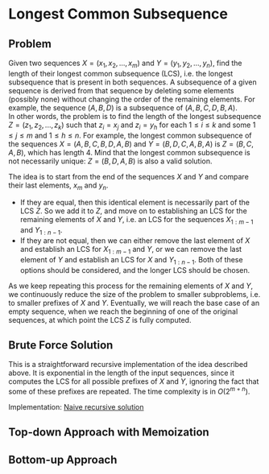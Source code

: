 # Longest Common Subsequence

## Problem

Given two sequences $X = (x_1, x_2, ..., x_m)$ and $Y = (y_1, y_2, ..., y_n)$, find the length of their longest common subsequence (LCS), i.e. the longest subsequence that is present in both sequences. A subsequence of a given sequence is derived from that sequence by deleting some elements (possibly none) without changing the order of the remaining elements. For example, the sequence $(A, B, D)$ is a subsequence of $(A, B, C, D, B, A)$.  
In other words, the problem is to find the length of the longest subsequence $Z = (z_1, z_2, ..., z_k)$ such that $z_i = x_j$ and $z_i = y_h$ for each $1 \leq i \leq k$ and some $1 \leq j \leq m$ and $1 \leq h \leq n$. For example, the longest common subsequence of the sequences $X = (A, B, C, B, D, A, B)$ and $Y = (B, D, C, A, B, A)$ is $Z = (B, C, A, B)$, which has length $4$. Mind that the longest common subsequence is not necessarily unique: $Z = (B, D, A, B)$ is also a valid solution.

The idea is to start from the end of the sequences $X$ and $Y$ and compare their last elements, $x_m$ and $y_n$. 

- If they are equal, then this identical element is necessarily part of the LCS $Z$. So we add it to $Z$, and move on to establishing an LCS for the remaining elements of $X$ and $Y$, i.e. an LCS for the sequences $X_{1:m-1}$ and $Y_{1:n-1}$.
- If they are not equal, then we can either remove the last element of $X$ and establish an LCS for $X_{1:m-1}$ and $Y$, or we can remove the last element of $Y$ and establish an LCS for $X$ and $Y_{1:n-1}$. Both of these options should be considered, and the longer LCS should be chosen.  

As we keep repeating this process for the remaining elements of $X$ and $Y$, we continuously reduce the size of the problem to smaller subproblems, i.e. to smaller prefixes of $X$ and $Y$. Eventually, we will reach the base case of an empty sequence, when we reach the beginning of one of the original sequences, at which point the LCS $Z$ is fully computed.

## Brute Force Solution

This is a straightforward recursive implementation of the idea described above. It is exponential in the length of the input sequences, since it computes the LCS for all possible prefixes of $X$ and $Y$, ignoring the fact that some of these prefixes are repeated. The time complexity is in $O(2^{m+n})$.

Implementation: [Naive recursive solution](https://github.com/pl3onasm/Algorithms/tree/main/algorithms/dynamic-programming/longest-common-subsequence/lcs-1.c)

## Top-down Approach with Memoization


## Bottom-up Approach

